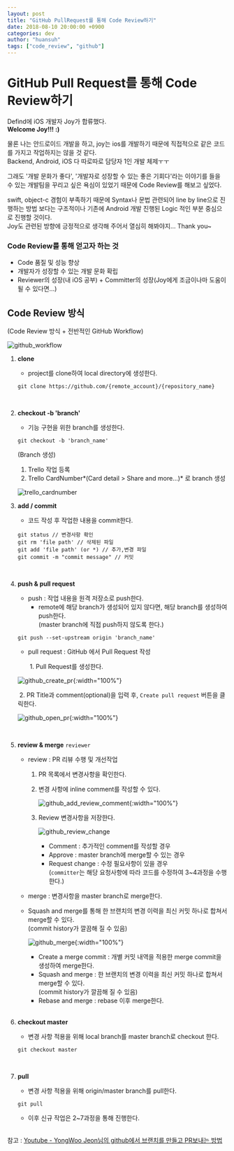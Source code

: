 ```yaml
---
layout: post 
title: "GitHub PullRequest를 통해 Code Review하기" 
date: 2018-08-10 20:00:00 +0900
categories: dev
author: "huansuh"
tags: ["code_review", "github"]
---
```




# GitHub Pull Request를 통해 Code Review하기



Defind에 iOS 개발자 Joy가 합류했다.<br>**Welcome Joy!!! :)**



물론 나는 안드로이드 개발을 하고, joy는 ios를 개발하기 때문에 직접적으로 같은 코드를 가지고 작업하지는 않을 것 같다.<br>Backend, Android, iOS 다 따로따로 담당자 1인 개발 체제ㅜㅜ



그래도 '개발 문화가 좋다', '개발자로 성장할 수 있는 좋은 기회다'라는 이야기를 들을 수 있는 
개발팀을 꾸리고 싶은 욕심이 있었기 때문에 Code Review를 해보고 싶었다.



swift, object-c 경험이 부족하기 때문에 Syntax나 문법 관련되어 line by line으로 진행하는 방법 보다는
구조적이나 기존에 Android 개발 진행된 Logic 적인 부분 중심으로 진행할 것이다.<br>Joy도 관련된 방향에 긍정적으로 생각해 주어서 열심히 해봐야지… Thank you~



### Code Review를 통해 얻고자 하는 것

* Code 품질 및 성능 향상
* 개발자가 성장할 수 있는 개발 문화 확립
* Reviewer의 성장(내 iOS 공부) + Committer의 성장(Joy에게 조금이나마 도움이 될 수 있다면...)



## Code Review 방식

(Code Review 방식 + 전반적인 GitHub Workflow)

![github_workflow](/files/github_workflow.png)



1. **clone**

   - project를 clone하여 local directory에 생성한다.

   ```
   git clone https://github.com/{remote_account}/{repository_name}
   ```

   <br>

2. **checkout -b 'branch'**

   * 기능 구현을 위한 branch를 생성한다.

   ```
   git checkout -b 'branch_name'
   ```

   (Branch 생성)

   1. Trello 작업 등록
   2. Trello CardNumber*(Card detail > Share and more...)* 로 branch 생성

   ![trello_cardnumber](/files/trello_cardnumber.png)

   

   

3. **add / commit**

   - 코드 작성 후 작업한 내용을 commit한다.

   ```
   git status // 변경사항 확인
   git rm 'file path' // 삭제된 파일
   git add 'file path' (or *) // 추가,변경 파일
   git commit -m "commit message" // 커밋
   ```

   <br>

4. **push & pull request**

   - push : 작업 내용을 원격 저장소로 push한다.
     - remote에 해당 branch가 생성되어 있지 않다면, 해당 branch를 생성하여 push한다. <br>(master branch에 직접 push하지 않도록 한다.)

   ```
   git push --set-upstream origin 'branch_name'
   ```

   - pull request : GitHub 에서 Pull Request 작성

     ​	1. Pull Request를 생성한다.

   ![github_create_pr](/files/github_create_pr.png){:width="100%"}

   ​		2. PR Title과 comment(optional)을 입력 후, `Create pull request` 버튼을 클릭한다.

   ![github_open_pr](/files/github_open_pr.png){:width="100%"}

   <br>

5. **review & merge**   `reviewer`

   * review : PR 리뷰 수행 및 개선작업

     1. PR 목록에서 변경사항을 확인한다.

     2. 변경 사항에 inline comment를 작성할 수 있다.

        ![github_add_review_comment](/files/github_add_review_comment.png){:width="100%"}

     3. Review 변경사항을 저장한다.

        ![github_review_change](/files/github_review_change.png)

        - Comment : 추가적인 comment를 작성할 경우
        - Approve : master branch에 merge할 수 있는 경우
        - Request change : 수정 필요사항이 있을 경우 <br>(`committer`는 해당 요청사항에 따라 코드를 수정하여 3~4과정을 수행한다.)

        

   * merge : 변경사항을 master branch로 merge한다.

   * Squash and merge를 통해 한 브랜치의 변경 이력을 최신 커밋 하나로 합쳐서 merge할 수 있다.<br>(commit history가 깔끔해 질 수 있음)

     ![github_merge](/files/github_merge.png){:width="100%"}

     * Create a merge commit : 개별 커밋 내역을 적용한 merge commit을 생성하여 merge한다.
     * Squash and merge : 한 브랜치의 변경 이력을 최신 커밋 하나로 합쳐서 merge할 수 있다.<br>(commit history가 깔끔해 질 수 있음)
     * Rebase and merge : rebase 이후 merge한다.

     

   <br>

6. **checkout master**

   * 변경 사항 적용을 위해 local branch를 master branch로 checkout 한다.

   ```
   git checkout master
   ```

   <br>

7. **pull**

   * 변경 사항 적용을 위해 origin/master branch를 pull한다.

   ```
   git pull
   ```

   

   * 이후 신규 작업은 2~7과정을 통해 진행한다.





<br>참고 : [Youtube - YongWoo Jeon님의 github에서 브랜치를 만들고 PR보내는 방법](https://youtu.be/_giqGNzR1Nc)